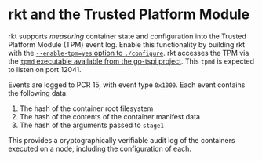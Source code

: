 # rkt and the Trusted Platform Module

rkt supports *measuring* container state and configuration into the Trusted Platform Module (TPM) event log. Enable this functionality by building rkt with the [`--enable-tpm=yes` option to `./configure`][build-configure-tpm]. rkt accesses the TPM via the [`tpmd` executable available from the go-tspi project][go-tspi]. This `tpmd` is expected to listen on port 12041.

Events are logged to PCR 15, with event type `0x1000`. Each event contains the following data:

1. The hash of the container root filesystem
2. The hash of the contents of the container manifest data
3. The hash of the arguments passed to `stage1`

This provides a cryptographically verifiable audit log of the containers executed on a node, including the configuration of each.


[build-configure-tpm]: build-configure.md#security
[go-tspi]: https://github.com/coreos/go-tspi

